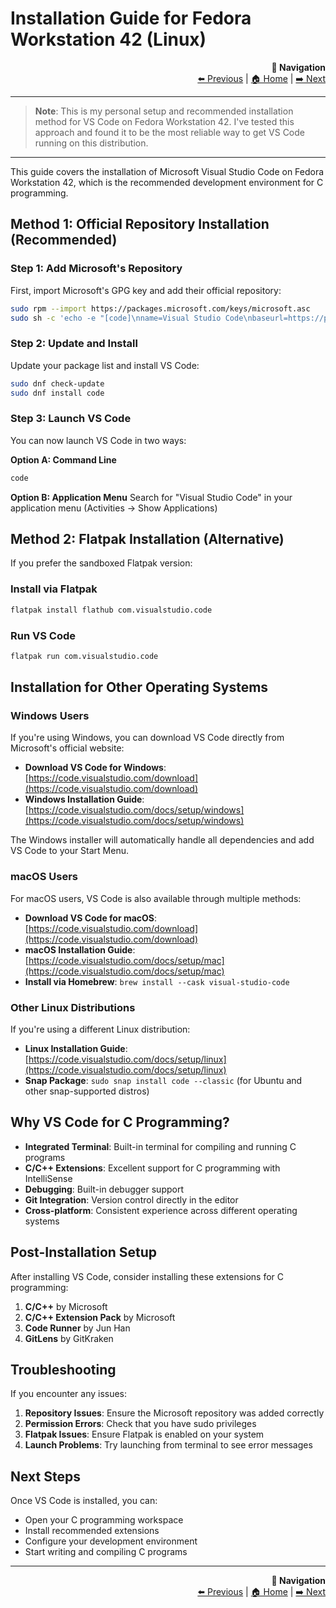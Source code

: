 # Installation Guide for Fedora Workstation 42 (Linux)

<div align="right">

**🧭 Navigation**  
[⬅️ Previous](00_installation.md) | [🏠 Home](README.md) | [➡️ Next](00_intro_to_c_programming.md)

</div>

---

> **Note**: This is my personal setup and recommended installation method for VS Code on Fedora Workstation 42. I've tested this approach and found it to be the most reliable way to get VS Code running on this distribution.

---

This guide covers the installation of Microsoft Visual Studio Code on Fedora Workstation 42, which is the recommended development environment for C programming.

## Method 1: Official Repository Installation (Recommended)

### Step 1: Add Microsoft's Repository

First, import Microsoft's GPG key and add their official repository:

```bash
sudo rpm --import https://packages.microsoft.com/keys/microsoft.asc
sudo sh -c 'echo -e "[code]\nname=Visual Studio Code\nbaseurl=https://packages.microsoft.com/yumrepos/vscode\nenabled=1\ngpgcheck=1\ngpgkey=https://packages.microsoft.com/keys/microsoft.asc" > /etc/yum.repos.d/vscode.repo'
```

### Step 2: Update and Install

Update your package list and install VS Code:

```bash
sudo dnf check-update
sudo dnf install code
```

### Step 3: Launch VS Code

You can now launch VS Code in two ways:

**Option A: Command Line**
```bash
code
```

**Option B: Application Menu**
Search for "Visual Studio Code" in your application menu (Activities → Show Applications)

## Method 2: Flatpak Installation (Alternative)

If you prefer the sandboxed Flatpak version:

### Install via Flatpak
```bash
flatpak install flathub com.visualstudio.code
```

### Run VS Code
```bash
flatpak run com.visualstudio.code
```

## Installation for Other Operating Systems

### Windows Users
If you're using Windows, you can download VS Code directly from Microsoft's official website:
- **Download VS Code for Windows**: [https://code.visualstudio.com/download](https://code.visualstudio.com/download)
- **Windows Installation Guide**: [https://code.visualstudio.com/docs/setup/windows](https://code.visualstudio.com/docs/setup/windows)

The Windows installer will automatically handle all dependencies and add VS Code to your Start Menu.

### macOS Users
For macOS users, VS Code is also available through multiple methods:
- **Download VS Code for macOS**: [https://code.visualstudio.com/download](https://code.visualstudio.com/download)
- **macOS Installation Guide**: [https://code.visualstudio.com/docs/setup/mac](https://code.visualstudio.com/docs/setup/mac)
- **Install via Homebrew**: `brew install --cask visual-studio-code`

### Other Linux Distributions
If you're using a different Linux distribution:
- **Linux Installation Guide**: [https://code.visualstudio.com/docs/setup/linux](https://code.visualstudio.com/docs/setup/linux)
- **Snap Package**: `sudo snap install code --classic` (for Ubuntu and other snap-supported distros)

## Why VS Code for C Programming?

- **Integrated Terminal**: Built-in terminal for compiling and running C programs
- **C/C++ Extensions**: Excellent support for C programming with IntelliSense
- **Debugging**: Built-in debugger support
- **Git Integration**: Version control directly in the editor
- **Cross-platform**: Consistent experience across different operating systems

## Post-Installation Setup

After installing VS Code, consider installing these extensions for C programming:

1. **C/C++** by Microsoft
2. **C/C++ Extension Pack** by Microsoft
3. **Code Runner** by Jun Han
4. **GitLens** by GitKraken

## Troubleshooting

If you encounter any issues:

1. **Repository Issues**: Ensure the Microsoft repository was added correctly
2. **Permission Errors**: Check that you have sudo privileges
3. **Flatpak Issues**: Ensure Flatpak is enabled on your system
4. **Launch Problems**: Try launching from terminal to see error messages

## Next Steps

Once VS Code is installed, you can:
- Open your C programming workspace
- Install recommended extensions
- Configure your development environment
- Start writing and compiling C programs

---

<div align="right">

**🧭 Navigation**  
[⬅️ Previous](00_installation.md) | [🏠 Home](README.md) | [➡️ Next](00_intro_to_c_programming.md)

</div>
